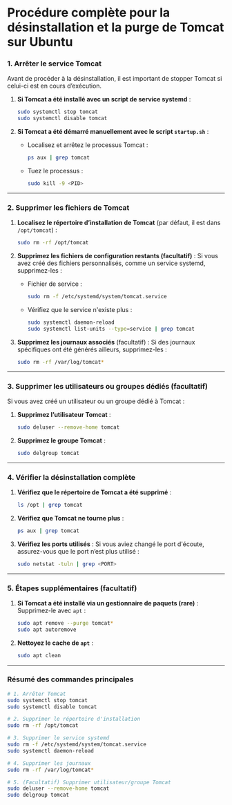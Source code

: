 # **Procédure complète pour la désinstallation et la purge de Tomcat sur Ubuntu**

### **1. Arrêter le service Tomcat**
Avant de procéder à la désinstallation, il est important de stopper Tomcat si celui-ci est en cours d’exécution.

1. **Si Tomcat a été installé avec un script de service systemd** :
   ```bash
   sudo systemctl stop tomcat
   sudo systemctl disable tomcat
   ```

2. **Si Tomcat a été démarré manuellement avec le script `startup.sh`** :
   - Localisez et arrêtez le processus Tomcat :
     ```bash
     ps aux | grep tomcat
     ```
   - Tuez le processus :
     ```bash
     sudo kill -9 <PID>
     ```

---

### **2. Supprimer les fichiers de Tomcat**
1. **Localisez le répertoire d’installation de Tomcat** (par défaut, il est dans `/opt/tomcat`) :
   ```bash
   sudo rm -rf /opt/tomcat
   ```

2. **Supprimez les fichiers de configuration restants (facultatif)** :
   Si vous avez créé des fichiers personnalisés, comme un service systemd, supprimez-les :
   - Fichier de service :
     ```bash
     sudo rm -f /etc/systemd/system/tomcat.service
     ```

   - Vérifiez que le service n'existe plus :
     ```bash
     sudo systemctl daemon-reload
     sudo systemctl list-units --type=service | grep tomcat
     ```

3. **Supprimez les journaux associés** (facultatif) :
   Si des journaux spécifiques ont été générés ailleurs, supprimez-les :
   ```bash
   sudo rm -rf /var/log/tomcat*
   ```

---

### **3. Supprimer les utilisateurs ou groupes dédiés (facultatif)**
Si vous avez créé un utilisateur ou un groupe dédié à Tomcat :
1. **Supprimez l’utilisateur Tomcat** :
   ```bash
   sudo deluser --remove-home tomcat
   ```

2. **Supprimez le groupe Tomcat** :
   ```bash
   sudo delgroup tomcat
   ```

---

### **4. Vérifier la désinstallation complète**
1. **Vérifiez que le répertoire de Tomcat a été supprimé** :
   ```bash
   ls /opt | grep tomcat
   ```

2. **Vérifiez que Tomcat ne tourne plus** :
   ```bash
   ps aux | grep tomcat
   ```

3. **Vérifiez les ports utilisés** :
   Si vous aviez changé le port d'écoute, assurez-vous que le port n’est plus utilisé :
   ```bash
   sudo netstat -tuln | grep <PORT>
   ```

---

### **5. Étapes supplémentaires (facultatif)**
1. **Si Tomcat a été installé via un gestionnaire de paquets (rare)** :
   Supprimez-le avec `apt` :
   ```bash
   sudo apt remove --purge tomcat*
   sudo apt autoremove
   ```

2. **Nettoyez le cache de `apt`** :
   ```bash
   sudo apt clean
   ```

---

### **Résumé des commandes principales**
```bash
# 1. Arrêter Tomcat
sudo systemctl stop tomcat
sudo systemctl disable tomcat

# 2. Supprimer le répertoire d'installation
sudo rm -rf /opt/tomcat

# 3. Supprimer le service systemd
sudo rm -f /etc/systemd/system/tomcat.service
sudo systemctl daemon-reload

# 4. Supprimer les journaux
sudo rm -rf /var/log/tomcat*

# 5. (Facultatif) Supprimer utilisateur/groupe Tomcat
sudo deluser --remove-home tomcat
sudo delgroup tomcat
```
